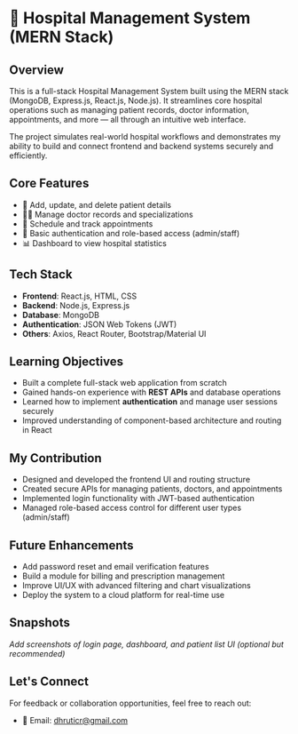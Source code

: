 # 🏥 Hospital Management System (MERN Stack)

##  Overview
This is a full-stack Hospital Management System built using the MERN stack (MongoDB, Express.js, React.js, Node.js). It streamlines core hospital operations such as managing patient records, doctor information, appointments, and more — all through an intuitive web interface.

The project simulates real-world hospital workflows and demonstrates my ability to build and connect frontend and backend systems securely and efficiently.

##  Core Features
- 🧾 Add, update, and delete patient details
- 👩‍⚕️ Manage doctor records and specializations
- 📅 Schedule and track appointments
- 🔐 Basic authentication and role-based access (admin/staff)
- 📊 Dashboard to view hospital statistics

##  Tech Stack
- **Frontend**: React.js, HTML, CSS
- **Backend**: Node.js, Express.js
- **Database**: MongoDB
- **Authentication**: JSON Web Tokens (JWT)
- **Others**: Axios, React Router, Bootstrap/Material UI

##  Learning Objectives
- Built a complete full-stack web application from scratch
- Gained hands-on experience with **REST APIs** and database operations
- Learned how to implement **authentication** and manage user sessions securely
- Improved understanding of component-based architecture and routing in React

##  My Contribution
- Designed and developed the frontend UI and routing structure
- Created secure APIs for managing patients, doctors, and appointments
- Implemented login functionality with JWT-based authentication
- Managed role-based access control for different user types (admin/staff)

##  Future Enhancements
- Add password reset and email verification features
- Build a module for billing and prescription management
- Improve UI/UX with advanced filtering and chart visualizations
- Deploy the system to a cloud platform for real-time use

##  Snapshots
_Add screenshots of login page, dashboard, and patient list UI (optional but recommended)_

##  Let's Connect
For feedback or collaboration opportunities, feel free to reach out:
- 📧 Email: dhruticr@gmail.com
  
